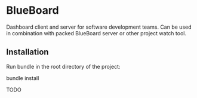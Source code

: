 # BlueBoard

Dashboard client and server for software development teams. Can be used in combination with packed
BlueBoard server or other project watch tool.

## Installation

Run bundle in the root directory of the project:

  bundle install

TODO
